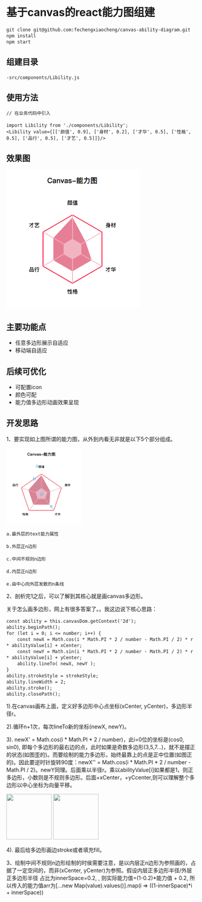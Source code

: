 # 基于canvas的react能力图组建

    git clone git@github.com:fechengxiaocheng/canvas-ability-diagram.git
    npm install
    npm start

## 组建目录

``-src/components/Libility.js``

## 使用方法

    // 在业务代码中引入

    import Libility from './components/Libility';
    <Libility value={[['颜值', 0.9], ['身材', 0.2], ['才华', 0.5], ['性格', 0.5], ['品行', 0.5], ['才艺', 0.5]]}/>

## 效果图

![效果图](./src/libility.png)

## 主要功能点

  * 任意多边形展示自适应
  * 移动端自适应
  

## 后续可优化

  * 可配置icon
  * 颜色可配
  * 能力值多边形动画效果呈现
  

## 开发思路

  1、要实现如上图所谓的能力图，从外到内看无非就是以下5个部分组成。

   <img src="./src/p5.png" style="width: 200px; height: 200px"/>

    a.最外层的text能力属性

    b.外层正n边形

    c.中间不规则n边形

    d.内层正n边形

    e.由中心向外层发散的n条线

  2、剖析完1之后，可以了解到其核心就是画canvas多边形。

  关于怎么画多边形，网上有很多答案了。。我这边说下核心思路：

    const ability = this.canvasDom.getContext('2d');
    ability.beginPath();
    for (let i = 0; i <= number; i++) {
        const newX = Math.cos(i * Math.PI * 2 / number - Math.PI / 2) * r * abilityValue[i] + xCenter;
        const newY = Math.sin(i * Math.PI * 2 / number - Math.PI / 2) * r * abilityValue[i] + yCenter;
        ability.lineTo( newX, newY );
    }
    ability.strokeStyle = strokeStyle;
    ability.lineWidth = 2;
    ability.stroke();
    ability.closePath();

  1).在canvas画布上面，定义好多边形中心点坐标(xCenter, yCenter)，多边形半径r。

  2).循环n+1次，每次lineTo新的坐标(newX, newY)。

  3). newX' = Math.cos(i * Math.PI * 2 / number)，此i=0位的坐标是(cos0, sin0), 即每个多边形的最右边的点，此时如果是奇数多边形(3,5,7...)，就不是摆正的状态(如图歪的)。而要绘制的能力多边形，始终最靠上的点是正中位置(如图正的)。因此要逆时针旋转90度：newX'' = Math.cos(i * Math.PI * 2 / number - Math.PI / 2)。newY同理。后面乘以半径r。乘以abilityValue[i]如果都是1，则正多边形，小数则是不规则多边形。后面+xCenter，+yCcenter,则可以理解整个多边形以中心坐标为向量平移。

  <img src="./src/p正.png" style="width: 120px; height: 120px"/> <img src="./src/p歪.png" style="width: 120px; height: 120px"/>


  4). 最后给多边形画边stroke或者填充fill。

3、绘制中间不规则n边形绘制的时侯需要注意，是以内层正n边形为参照画的，占据了一定空间的，而非(xCenter, yCenter)为参照。假设内层正多边形半径/外层正多边形半径 占比为innerSpace=0.2, , 则实际能力值=(1-0.2)*能力值 + 0.2, 所以传入的能力值arr为[...new Map(value).values()].map(i => ((1-innerSpace)*i + innerSpace))






